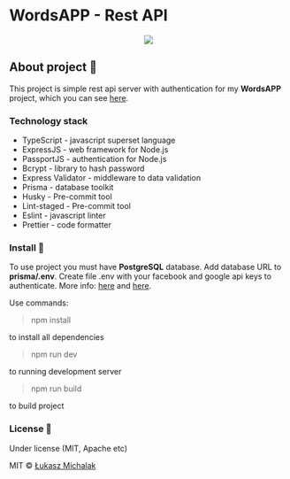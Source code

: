 # WordsAPP - Rest API

<p align="center">
<img src="https://i.imgur.com/DOCBw0C.png">
</p>

## About project 📖

This project is simple rest api server with authentication for my **WordsAPP** project, which you can see [here](https://https://github.com/ilukaszm/wordsAPP).

### Technology stack

- TypeScript - javascript superset language
- ExpressJS - web framework for Node.js
- PassportJS - authentication for Node.js
- Bcrypt - library to hash password
- Express Validator - middleware to data validation
- Prisma - database toolkit
- Husky - Pre-commit tool
- Lint-staged - Pre-commit tool
- Eslint - javascript linter
- Prettier - code formatter

### Install 💾

To use project you must have **PostgreSQL** database. Add database URL to **prisma/.env**. Create file .env with your facebook and google api keys to authenticate. More info: [here](http://www.passportjs.org/packages/passport-google-oauth/)
and
[here](http://www.passportjs.org/packages/passport-facebook/).

Use commands:

> npm install

to install all dependencies

> npm run dev

to running development server

> npm run build

to build project

### License 📝

Under license (MIT, Apache etc)

MIT © [Łukasz Michalak](https://github.com/ilukaszm)
